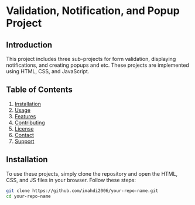 # Validation, Notification, and Popup Project

## Introduction
This project includes three sub-projects for form validation, displaying notifications, and creating popups and etc. These projects are implemented using HTML, CSS, and JavaScript.

## Table of Contents
1. [Installation](#installation)
2. [Usage](#usage)
3. [Features](#features)
4. [Contributing](#contributing)
5. [License](#license)
6. [Contact](#contact)
7. [Support](#support)

## Installation
To use these projects, simply clone the repository and open the HTML, CSS, and JS files in your browser. Follow these steps:

```bash
git clone https://github.com/imahdi2006/your-repo-name.git
cd your-repo-name

